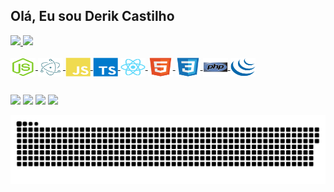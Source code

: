 ## Olá, Eu sou Derik Castilho
 <div>
  <a href="https://github.com/xdxddxd">
  <img height="180em" src="https://github-readme-stats.vercel.app/api?username=xdxddxd&show_icons=true&theme=chartreuse-dark&include_all_commits=true&count_private=true"/>
  <img height="180em" src="https://github-readme-stats.vercel.app/api/top-langs/?username=xdxddxd&layout=compact&langs_count=7&theme=chartreuse-dark"/>
</div>
<div style="display: inline_block"><br>
  <img align="center" alt="xd-nodejs" height="30" width="40" src="https://raw.githubusercontent.com/devicons/devicon/master/icons/nodejs/nodejs-original.svg">
  <img align="center" alt="xd-electron" height="30" width="40" src="https://raw.githubusercontent.com/devicons/devicon/master/icons/electron/electron-original.svg">
  <img align="center" alt="xd-Js" height="30" width="40" src="https://raw.githubusercontent.com/devicons/devicon/master/icons/javascript/javascript-plain.svg">
  <img align="center" alt="xd-Ts" height="30" width="40" src="https://raw.githubusercontent.com/devicons/devicon/master/icons/typescript/typescript-plain.svg">
  <img align="center" alt="xd-React" height="30" width="40" src="https://raw.githubusercontent.com/devicons/devicon/master/icons/react/react-original.svg">
  <img align="center" alt="xd-HTML" height="30" width="40" src="https://raw.githubusercontent.com/devicons/devicon/master/icons/html5/html5-original.svg">
  <img align="center" alt="xd-CSS" height="30" width="40" src="https://raw.githubusercontent.com/devicons/devicon/master/icons/css3/css3-original.svg">
  <img align="center" alt="xd-php" height="30" width="40" src="https://raw.githubusercontent.com/devicons/devicon/master/icons/php/php-original.svg">
  <img align="center" alt="xd-electron" height="30" width="40" src="https://raw.githubusercontent.com/devicons/devicon/master/icons/jquery/jquery-original.svg">
</div>
  
  ##
 
<div> 
  <a href="https://instagram.com/derik.js" target="_blank"><img src="https://img.shields.io/badge/-Instagram-%23E4405F?style=for-the-badge&logo=instagram&logoColor=white" target="_blank"></a>
 	<a href="https://www.twitch.tv/xdxddxd" target="_blank"><img src="https://img.shields.io/badge/Twitch-9146FF?style=for-the-badge&logo=twitch&logoColor=white" target="_blank"></a>
  <a href = "mailto:derik.marco.castilho@gmail.com"><img src="https://img.shields.io/badge/-Gmail-%23333?style=for-the-badge&logo=gmail&logoColor=white" target="_blank"></a>
  <a href="https://www.linkedin.com/in/derik-castilho" target="_blank"><img src="https://img.shields.io/badge/-LinkedIn-%230077B5?style=for-the-badge&logo=linkedin&logoColor=white" target="_blank"></a> 
 
 ![Snake animation](https://github.com/xdxddxd/xdxddxd/blob/output/github-contribution-grid-snake.svg)
 
</div>
